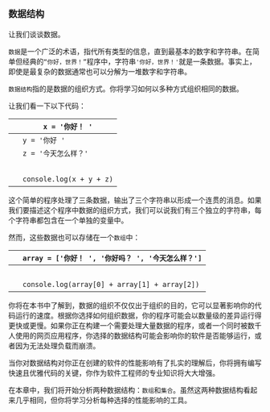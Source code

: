 ## `数据结构`

让我们谈谈数据。

`数据`是一个广泛的术语，指代所有类型的信息，直到最基本的数字和字符串。在简单但经典的`“你好，世界！”`程序中，字符串`'你好，世界！'`就是一条数据。事实上，即使是最复杂的数据通常也可以分解为一堆数字和字符串。

`数据结构`指的是数据的组织方式。你将学习如何以多种方式组织相同的数据。

让我们看一下以下代码：

| ​  | `x = '你好！ '` |
| --- | --- |
| ​  | `y = '你好 '` |
| ​  | `z = '今天怎么样？'` |
| ​  |  |
| ​  | `console.log(x + y + z)` |

这个简单的程序处理了三条数据，输出了三个字符串以形成一个连贯的消息。如果我们要描述这个程序中数据的组织方式，我们可以说我们有三个独立的字符串，每个字符串都包含在一个单独的变量中。

然而，这些数据也可以存储在一个`数组`中：

| ​  | `array = ['你好！ ', '你好吗？ ', '今天怎么样？']` |
| --- | --- |
| ​  |  |
| ​  | `console.log(array[0] + array[1] + array[2])` |

你将在本书中了解到，数据的组织不仅仅出于组织的目的，它可以显著影响你的代码运行的速度。根据你选择如何组织数据，你的程序可能会以数量级的差异运行得更快或更慢。如果你正在构建一个需要处理大量数据的程序，或者一个同时被数千人使用的网页应用程序，你选择的数据结构可能会影响你的软件是否能够运行，或者因为无法处理负载而崩溃。

当你对数据结构对你正在创建的软件的性能影响有了扎实的理解后，你将拥有编写快速且优雅代码的关键，你作为软件工程师的专业知识将大大增强。

在本章中，我们将开始分析两种数据结构：`数组`和`集合`。虽然这两种数据结构看起来几乎相同，但你将学习分析每种选择的性能影响的工具。
